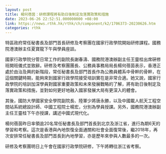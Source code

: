 ```yaml
---
layout: post
title: 楊何蓓茵：研修課程將有助日後制定及落實政策和措施
date: 2023-06-26 22:52:51.000000000 +08:00
link: https://news.rthk.hk/rthk/ch/component/k2/1706373-20230626.htm
categories: rthk
---
```


特區政府常任秘書長及部門首長研修及考察團在國家行政學院開始研修課程。國務院港澳辦主任夏寶龍下午與學員座談。

國家行政學院分管日常工作的副院長謝春濤、國務院港澳辦副主任王靈桂出席硏修班開班儀式並致辭。研修及考察團團長、公務員事務局局長楊何蓓茵表示，香港正處於由治及興的新階段，常任秘書長及部門首長作為公務員體系中骨幹的骨幹，在這個關鍵時期，能夠來到國家行政學院接受培訓實在是非常合適。她又說，國家行政學院的培訓加深學員對國家重要政策和未來發展戰略的了解，將有助日後制定及落實政策和措施，並對如何更好地融入國家發展大局有更深入的體會。

其後，國防大學國家安全學院副院長、陸軍少將唐永勝，以及中國載人航天工程空間站系統總設計師、中國工程院士楊宏，分別為學員授課。另外，國務院港澳辦副主任王靈桂下午亦授課，講述中國式現代化。

楊何蓓茵昨日率領逾20名常任秘書長及部門首長到北京及浙江省，進行為期6天的學習和考察。這次是香港與內地恢復全面通關和社會全面復常後，繼2018年，再次安排常任秘書長及部門首長到內地學習，亦是歷年來參與人數最多的一次。

研修及考察團明日上午會在國家行政學院研修，下午將轉往浙江省考察。
